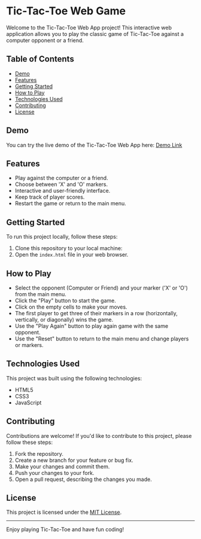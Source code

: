 # Tic-Tac-Toe Web Game

Welcome to the Tic-Tac-Toe Web App project! This interactive web application allows you to play the classic game of Tic-Tac-Toe against a computer opponent or a friend.

## Table of Contents
- [Demo](#demo)
- [Features](#features)
- [Getting Started](#getting-started)
- [How to Play](#how-to-play)
- [Technologies Used](#technologies-used)
- [Contributing](#contributing)
- [License](#license)

## Demo

You can try the live demo of the Tic-Tac-Toe Web App here: [Demo Link]([#](https://anvesh1041.github.io/PRODIGY_WD_03/))

## Features

- Play against the computer or a friend.
- Choose between 'X' and 'O' markers.
- Interactive and user-friendly interface.
- Keep track of player scores.
- Restart the game or return to the main menu.

## Getting Started

To run this project locally, follow these steps:

1. Clone this repository to your local machine:
2. Open the `index.html` file in your web browser.

## How to Play

- Select the opponent (Computer or Friend) and your marker ('X' or 'O') from the main menu.
- Click the "Play" button to start the game.
- Click on the empty cells to make your moves.
- The first player to get three of their markers in a row (horizontally, vertically, or diagonally) wins the game.
- Use the "Play Again" button to play again game with the same opponent.
- Use the "Reset" button to return to the main menu and change players or markers.

## Technologies Used

This project was built using the following technologies:

- HTML5
- CSS3
- JavaScript

## Contributing

Contributions are welcome! If you'd like to contribute to this project, please follow these steps:

1. Fork the repository.
2. Create a new branch for your feature or bug fix.
3. Make your changes and commit them.
4. Push your changes to your fork.
5. Open a pull request, describing the changes you made.

## License

This project is licensed under the [MIT License](LICENSE).

---

Enjoy playing Tic-Tac-Toe and have fun coding!
